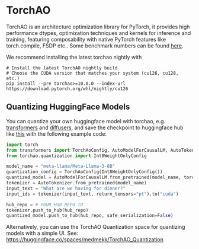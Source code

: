 # TorchAO

TorchAO is an architecture optimization library for PyTorch, it provides high performance dtypes, optimization techniques and kernels for inference and training, featuring composability with native PyTorch features like torch.compile, FSDP etc.. Some benchmark numbers can be found [here](https://github.com/pytorch/ao/tree/main/torchao/quantization#benchmarks).

We recommend installing the latest torchao nightly with

```console
# Install the latest TorchAO nightly build
# Choose the CUDA version that matches your system (cu126, cu128, etc.)
pip install --pre torchao>=10.0.0 --index-url https://download.pytorch.org/whl/nightly/cu126
```

## Quantizing HuggingFace Models
You can quantize your own huggingface model with torchao, e.g. [transformers](https://huggingface.co/docs/transformers/main/en/quantization/torchao) and [diffusers](https://huggingface.co/docs/diffusers/en/quantization/torchao), and save the checkpoint to huggingface hub like [this](https://huggingface.co/jerryzh168/llama3-8b-int8wo) with the following example code:

```Python
import torch
from transformers import TorchAoConfig, AutoModelForCausalLM, AutoTokenizer
from torchao.quantization import Int8WeightOnlyConfig

model_name = "meta-llama/Meta-Llama-3-8B"
quantization_config = TorchAoConfig(Int8WeightOnlyConfig())
quantized_model = AutoModelForCausalLM.from_pretrained(model_name, torch_dtype="auto", device_map="auto", quantization_config=quantization_config)
tokenizer = AutoTokenizer.from_pretrained(model_name)
input_text = "What are we having for dinner?"
input_ids = tokenizer(input_text, return_tensors="pt").to("cuda")

hub_repo = # YOUR HUB REPO ID
tokenizer.push_to_hub(hub_repo)
quantized_model.push_to_hub(hub_repo, safe_serialization=False)
```

Alternatively, you can use the TorchAO Quantization space for quantizing models with a simple UI.
See: https://huggingface.co/spaces/medmekk/TorchAO_Quantization
